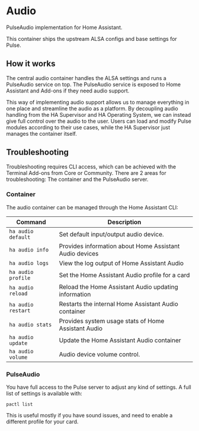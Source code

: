 # Audio

PulseAudio implementation for Home Assistant.

This container ships the upstream ALSA configs and base settings for Pulse.

## How it works

The central audio container handles the ALSA settings and runs a PulseAudio service on top.
The PulseAudio service is exposed to Home Assistant and Add-ons if they need audio support.

This way of implementing audio support allows us to manage everything in one place and streamline the audio as a platform.
By decoupling audio handling from the HA Supervisor and HA Operating System, we can instead give full control over the audio to the user.
Users can load and modify Pulse modules according to their use cases, while the HA Supervisor just manages the container itself.

## Troubleshooting

Troubleshooting requires CLI access, which can be achieved with the Terminal Add-ons from Core or Community.
There are 2 areas for troubleshooting: The container and the PulseAudio server.

### Container

The audio container can be managed through the Home Assistant CLI:

| Command            | Description                                             |
| ------------------ | ------------------------------------------------------- |
| `ha audio default` | Set default input/output audio device.                  |
| `ha audio info`    | Provides information about Home Assistant Audio devices |
| `ha audio logs`    | View the log output of Home Assistant Audio             |
| `ha audio profile` | Set the Home Assistant Audio profile for a card         |
| `ha audio reload`  | Reload the Home Assistant Audio updating information    |
| `ha audio restart` | Restarts the internal Home Assistant Audio container    |
| `ha audio stats`   | Provides system usage stats of Home Assistant Audio     |
| `ha audio update`  | Update the Home Assistant Audio container               |
| `ha audio volume`  | Audio device volume control.                            |

### PulseAudio

You have full access to the Pulse server to adjust any kind of settings. A full list of settings is available with:

`pactl list`

This is useful mostly if you have sound issues, and need to enable a different profile for your card.
